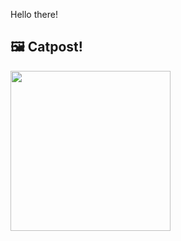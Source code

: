 Hello there!



## 🖼️ Catpost!

<sub>
    <img src="https://cdn2.thecatapi.com/images/bc7.jpg" height="256">
</sub>

